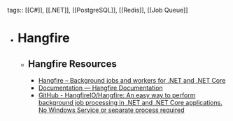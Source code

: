 tags:: [[C#]], [[.NET]], [[PostgreSQL]], [[Redis]], [[Job Queue]]

- # Hangfire
	- ## Hangfire Resources
		- [Hangfire – Background jobs and workers for .NET and .NET Core](https://www.hangfire.io/)
		- [Documentation — Hangfire Documentation](https://docs.hangfire.io/en/latest/)
		- [GitHub - HangfireIO/Hangfire: An easy way to perform background job processing in .NET and .NET Core applications. No Windows Service or separate process required](https://github.com/HangfireIO/Hangfire)